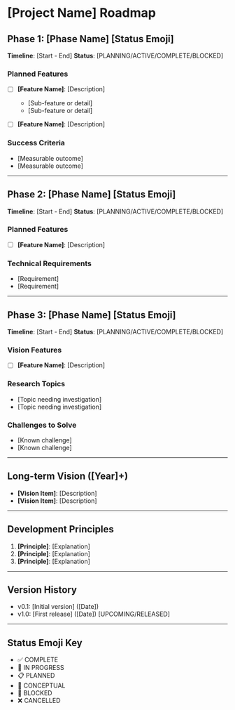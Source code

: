 # [Project Name] Roadmap

## Phase 1: [Phase Name] [Status Emoji]
**Timeline**: [Start - End]
**Status**: [PLANNING/ACTIVE/COMPLETE/BLOCKED]

### Planned Features
- [ ] **[Feature Name]**: [Description]
  - [Sub-feature or detail]
  - [Sub-feature or detail]
  
- [ ] **[Feature Name]**: [Description]

### Success Criteria
- [Measurable outcome]
- [Measurable outcome]

---

## Phase 2: [Phase Name] [Status Emoji]
**Timeline**: [Start - End]
**Status**: [PLANNING/ACTIVE/COMPLETE/BLOCKED]

### Planned Features
- [ ] **[Feature Name]**: [Description]

### Technical Requirements
- [Requirement]
- [Requirement]

---

## Phase 3: [Phase Name] [Status Emoji]
**Timeline**: [Start - End]
**Status**: [PLANNING/ACTIVE/COMPLETE/BLOCKED]

### Vision Features
- [ ] **[Feature Name]**: [Description]

### Research Topics
- [Topic needing investigation]
- [Topic needing investigation]

### Challenges to Solve
- [Known challenge]
- [Known challenge]

---

## Long-term Vision ([Year]+)
- **[Vision Item]**: [Description]
- **[Vision Item]**: [Description]

---

## Development Principles
1. **[Principle]**: [Explanation]
2. **[Principle]**: [Explanation]
3. **[Principle]**: [Explanation]

---

## Version History
- v0.1: [Initial version] ([Date])
- v1.0: [First release] ([Date]) [UPCOMING/RELEASED]

---

## Status Emoji Key
- ✅ COMPLETE
- 🔄 IN PROGRESS
- 📋 PLANNED
- 💭 CONCEPTUAL
- 🚧 BLOCKED
- ❌ CANCELLED

